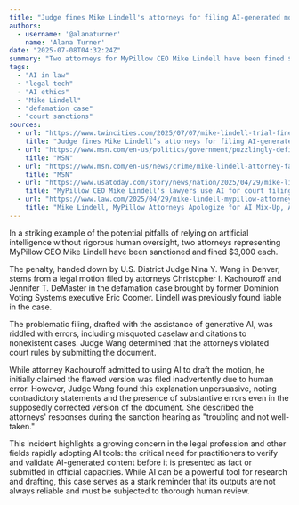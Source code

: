 ```yaml
---
title: "Judge fines Mike Lindell's attorneys for filing AI-generated motion during defamation case"
authors:
  - username: '@alanaturner'
    name: 'Alana Turner'
date: "2025-07-08T04:32:24Z"
summary: "Two attorneys for MyPillow CEO Mike Lindell have been fined $3,000 each for submitting a legal motion drafted with generative AI that contained fabricated case citations and errors. The judge cited the attorneys' negligence and unconvincing explanations in the defamation case where Lindell was found liable."
tags:
  - "AI in law"
  - "legal tech"
  - "AI ethics"
  - "Mike Lindell"
  - "defamation case"
  - "court sanctions"
sources:
  - url: "https://www.twincities.com/2025/07/07/mike-lindell-trial-fine-attorneys-ai-written-motion-2/"
    title: "Judge fines Mike Lindell’s attorneys for filing AI-generated motion during defamation case"
  - url: "https://www.msn.com/en-us/politics/government/puzzlingly-defiant-judge-sanctions-mike-lindell-s-lawyers-over-ai-generated-filing-rife-with-nonexistent-cases-excoriates-troubling-explanation/ar-AA1I9gHE"
    title: "MSN"
  - url: "https://www.msn.com/en-us/news/crime/mike-lindell-attorney-facing-sanctions-over-ai-generated-motion-citing-cases-that-do-not-exist-in-defamation-case-against-ex-dominion-executive/ar-AA1DD6zS"
    title: "MSN"
  - url: "https://www.usatoday.com/story/news/nation/2025/04/29/mike-lindell-mypillow-ceo-defamation-trial-ai/83339391007/"
    title: "MyPillow CEO Mike Lindell's lawyers use AI for court filing, push to move defamation trial"
  - url: "https://www.law.com/2025/04/29/mike-lindell-mypillow-attorneys-apologize-for-ai-mix-up-ask-to-refile-corrected-document/"
    title: "Mike Lindell, MyPillow Attorneys Apologize for AI Mix-Up, Ask to Refile Corrected Document"
---
```


In a striking example of the potential pitfalls of relying on artificial intelligence without rigorous human oversight, two attorneys representing MyPillow CEO Mike Lindell have been sanctioned and fined $3,000 each.

The penalty, handed down by U.S. District Judge Nina Y. Wang in Denver, stems from a legal motion filed by attorneys Christopher I. Kachouroff and Jennifer T. DeMaster in the defamation case brought by former Dominion Voting Systems executive Eric Coomer. Lindell was previously found liable in the case.

The problematic filing, drafted with the assistance of generative AI, was riddled with errors, including misquoted caselaw and citations to nonexistent cases. Judge Wang determined that the attorneys violated court rules by submitting the document.

While attorney Kachouroff admitted to using AI to draft the motion, he initially claimed the flawed version was filed inadvertently due to human error. However, Judge Wang found this explanation unpersuasive, noting contradictory statements and the presence of substantive errors even in the supposedly corrected version of the document. She described the attorneys' responses during the sanction hearing as "troubling and not well-taken."

This incident highlights a growing concern in the legal profession and other fields rapidly adopting AI tools: the critical need for practitioners to verify and validate AI-generated content before it is presented as fact or submitted in official capacities. While AI can be a powerful tool for research and drafting, this case serves as a stark reminder that its outputs are not always reliable and must be subjected to thorough human review.
